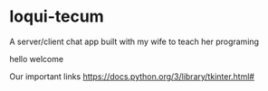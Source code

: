 # loqui-tecum
A server/client chat app built with my wife to teach her programing

hello welcome

Our important links 
https://docs.python.org/3/library/tkinter.html#